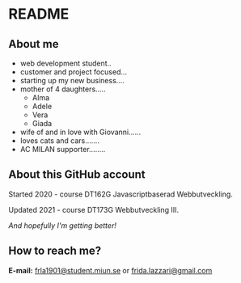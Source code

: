# README 

## About me
* web development student..  
* customer and project focused...  
* starting up my new business....  
* mother of 4 daughters.....  
    * Alma  
    * Adele  
    * Vera  
    * Giada  
* wife of and in love with Giovanni......  
* loves cats and cars.......  
* AC MILAN supporter........  

## About this GitHub account
Started 2020 - course DT162G Javascriptbaserad Webbutveckling.  

Updated 2021 - course DT173G Webbutveckling III.


_And hopefully I'm getting better!_


## How to reach me?

**E-mail:** frla1901@student.miun.se or frida.lazzari@gmail.com  

